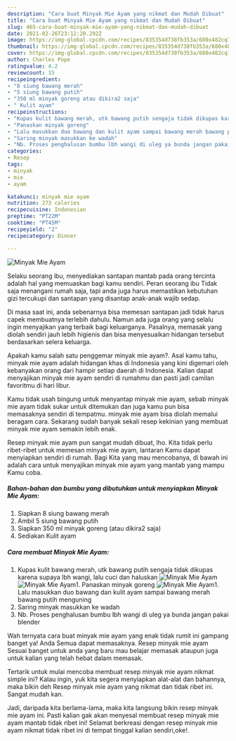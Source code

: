 ```yaml
---
description: "Cara buat Minyak Mie Ayam yang nikmat dan Mudah Dibuat"
title: "Cara buat Minyak Mie Ayam yang nikmat dan Mudah Dibuat"
slug: 465-cara-buat-minyak-mie-ayam-yang-nikmat-dan-mudah-dibuat
date: 2021-02-26T23:12:20.292Z
image: https://img-global.cpcdn.com/recipes/835354d738fb353a/680x482cq70/minyak-mie-ayam-foto-resep-utama.jpg
thumbnail: https://img-global.cpcdn.com/recipes/835354d738fb353a/680x482cq70/minyak-mie-ayam-foto-resep-utama.jpg
cover: https://img-global.cpcdn.com/recipes/835354d738fb353a/680x482cq70/minyak-mie-ayam-foto-resep-utama.jpg
author: Charles Pope
ratingvalue: 4.2
reviewcount: 15
recipeingredient:
- "8 siung bawang merah"
- "5 siung bawang putih"
- "350 ml minyak goreng atau dikira2 saja"
- " Kulit ayam"
recipeinstructions:
- "Kupas kulit bawang merah, utk bawang putih sengaja tidak dikupas karena supaya lbh wangi, lalu cuci dan haluskan"
- "Panaskan minyak goreng"
- "Lalu masukkan duo bawang dan kulit ayam sampai bawang merah bawang putih menguning"
- "Saring minyak masukkan ke wadah"
- "Nb. Proses penghalusan bumbu lbh wangi di uleg ya bunda jangan pakai blender"
categories:
- Resep
tags:
- minyak
- mie
- ayam

katakunci: minyak mie ayam 
nutrition: 273 calories
recipecuisine: Indonesian
preptime: "PT22M"
cooktime: "PT45M"
recipeyield: "2"
recipecategory: Dinner

---
```



![Minyak Mie Ayam](https://img-global.cpcdn.com/recipes/835354d738fb353a/680x482cq70/minyak-mie-ayam-foto-resep-utama.jpg)

Selaku seorang ibu, menyediakan santapan mantab pada orang tercinta adalah hal yang memuaskan bagi kamu sendiri. Peran seorang ibu Tidak saja menangani rumah saja, tapi anda juga harus memastikan kebutuhan gizi tercukupi dan santapan yang disantap anak-anak wajib sedap.

Di masa  saat ini, anda sebenarnya bisa memesan santapan jadi tidak harus capek membuatnya terlebih dahulu. Namun ada juga orang yang selalu ingin menyajikan yang terbaik bagi keluarganya. Pasalnya, memasak yang diolah sendiri jauh lebih higienis dan bisa menyesuaikan hidangan tersebut berdasarkan selera keluarga. 



Apakah kamu salah satu penggemar minyak mie ayam?. Asal kamu tahu, minyak mie ayam adalah hidangan khas di Indonesia yang kini digemari oleh kebanyakan orang dari hampir setiap daerah di Indonesia. Kalian dapat menyajikan minyak mie ayam sendiri di rumahmu dan pasti jadi camilan favoritmu di hari libur.

Kamu tidak usah bingung untuk menyantap minyak mie ayam, sebab minyak mie ayam tidak sukar untuk ditemukan dan juga kamu pun bisa memasaknya sendiri di tempatmu. minyak mie ayam bisa diolah memalui beragam cara. Sekarang sudah banyak sekali resep kekinian yang membuat minyak mie ayam semakin lebih enak.

Resep minyak mie ayam pun sangat mudah dibuat, lho. Kita tidak perlu ribet-ribet untuk memesan minyak mie ayam, lantaran Kamu dapat menyiapkan sendiri di rumah. Bagi Kita yang mau mencobanya, di bawah ini adalah cara untuk menyajikan minyak mie ayam yang mantab yang mampu Kamu coba.

<!--inarticleads1-->

##### Bahan-bahan dan bumbu yang dibutuhkan untuk menyiapkan Minyak Mie Ayam:

1. Siapkan 8 siung bawang merah
1. Ambil 5 siung bawang putih
1. Siapkan 350 ml minyak goreng (atau dikira2 saja)
1. Sediakan  Kulit ayam




<!--inarticleads2-->

##### Cara membuat Minyak Mie Ayam:

1. Kupas kulit bawang merah, utk bawang putih sengaja tidak dikupas karena supaya lbh wangi, lalu cuci dan haluskan
<img src="https://img-global.cpcdn.com/steps/4b6c07c47f56d183/160x128cq70/minyak-mie-ayam-langkah-memasak-1-foto.jpg" alt="Minyak Mie Ayam"><img src="https://img-global.cpcdn.com/steps/a06a8dcbd24a3eb4/160x128cq70/minyak-mie-ayam-langkah-memasak-1-foto.jpg" alt="Minyak Mie Ayam">1. Panaskan minyak goreng
<img src="https://img-global.cpcdn.com/steps/0b8f1cee9cffa64e/160x128cq70/minyak-mie-ayam-langkah-memasak-2-foto.jpg" alt="Minyak Mie Ayam">1. Lalu masukkan duo bawang dan kulit ayam sampai bawang merah bawang putih menguning
1. Saring minyak masukkan ke wadah
1. Nb. Proses penghalusan bumbu lbh wangi di uleg ya bunda jangan pakai blender




Wah ternyata cara buat minyak mie ayam yang enak tidak rumit ini gampang banget ya! Anda Semua dapat memasaknya. Resep minyak mie ayam Sesuai banget untuk anda yang baru mau belajar memasak ataupun juga untuk kalian yang telah hebat dalam memasak.

Tertarik untuk mulai mencoba membuat resep minyak mie ayam nikmat simple ini? Kalau ingin, yuk kita segera menyiapkan alat-alat dan bahannya, maka bikin deh Resep minyak mie ayam yang nikmat dan tidak ribet ini. Sangat mudah kan. 

Jadi, daripada kita berlama-lama, maka kita langsung bikin resep minyak mie ayam ini. Pasti kalian gak akan menyesal membuat resep minyak mie ayam mantab tidak ribet ini! Selamat berkreasi dengan resep minyak mie ayam nikmat tidak ribet ini di tempat tinggal kalian sendiri,oke!.

